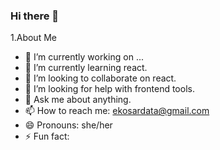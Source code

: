### Hi there 👋

1.About Me

- 🔭 I’m currently working on ...
- 🌱 I’m currently learning react.
- 👯 I’m looking to collaborate on react.
- 🤔 I’m looking for help with frontend tools.
- 💬 Ask me about anything.
- 📫 How to reach me: ekosardata@gmail.com
- 😄 Pronouns: she/her
- ⚡ Fun fact:

<!--
**elif1305/elif1305** is a ✨ _special_ ✨ repository because its `README.md` (this file) appears on your GitHub profile.




-->
